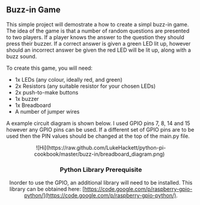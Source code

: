 Buzz-in Game
-------

This simple project will demostrate a how to create a simpl buzz-in game. The idea of the game is that a number of random questions are presented to two players. If a player knows the answer to the question they should press their buzzer. If a correct answer is given a green LED lit up, however should an incorrect answer be given the red LED will be lit up, along with a buzz sound.

To create this game, you will need:

* 1x LEDs (any colour, ideally red, and green)
* 2x Resistors (any suitable resistor for your chosen LEDs)
* 2x push-to-make buttons
* 1x buzzer
* 1x Breadboard
* A number of jumper wires


A example circuit diagram is shown below. I used GPIO pins 7, 8, 14 and 15 however any GPIO pins can be used. If a different set of GPIO pins are to be used then the PIN values should be changed at the top of the main.py file.

<center>![Hi](https://raw.github.com/LukeHackett/python-pi-cookbook/master/buzz-in/breadboard_diagram.png) &nbsp;



### Python Library Prerequisite

Inorder to use the GPIO, an additional library will need to be installed. This library can be obtained here: [https://code.google.com/p/raspberry-gpio-python/](https://code.google.com/p/raspberry-gpio-python/).

